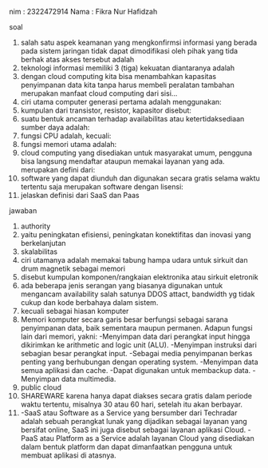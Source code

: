 nim : 2322472914
Nama : Fikra Nur Hafidzah

soal
1. salah satu aspek keamanan yang mengkonfirmsi informasi yang berada pada sistem jaringan tidak dapat dimodifikasi oleh pihak yang tida berhak atas akses tersebut adalah
2. teknologi informasi memiliki 3 (tiga) kekuatan diantaranya adalah
3. dengan cloud computing kita bisa menambahkan kapasitas penyimpanan data kita tanpa harus membeli peralatan tambahan merupakan manfaat cloud computing dari sisi...
4. ciri utama computer generasi pertama adalah menggunakan:
5. kumpulan dari transistor, resistor, kapasitor disebut:
6. suatu bentuk ancaman terhadap availabilitas atau ketertidaksediaan sumber daya adalah:
7. fungsi CPU adalah, kecuali:
8. fungsi memori utama adalah:
9. cloud computing yang disediakan untuk masyarakat umum, pengguna bisa langsung mendaftar ataupun memakai layanan yang ada. merupakan defini dari:
10. software yang dapat diunduh dan digunakan secara gratis selama waktu tertentu saja merupakan software dengan lisensi:
11. jelaskan definisi dari SaaS dan Paas

jawaban
1. authority
2. yaitu peningkatan efisiensi, peningkatan konektifitas dan inovasi yang berkelanjutan
3. skalabilitas
4. ciri utamanya adalah memakai tabung hampa udara untuk sirkuit dan drum magnetik sebagai memori
5. disebut kumpulan komponen/rangkaian elektronika atau sirkuit eletronik
6. ada beberapa jenis serangan yang biasanya digunakan untuk mengancam availability salah satunya DDOS attact, bandwidth yg tidak cukup dan kode berbahaya dalam sistem.
7. kecuali sebagai hiasan komputer 
8. Memori komputer secara garis besar berfungsi sebagai sarana penyimpanan data, baik sementara maupun permanen. Adapun fungsi lain dari memori, yakni:
-Menyimpan data dari perangkat input hingga dikirimkan ke arithmetic and logic unit (ALU).
-Menyimpan instruksi dari sebagian besar perangkat input.
-Sebagai media penyimpanan berkas penting yang berhubungan dengan operating system.
-Menyimpan data semua aplikasi dan cache.
-Dapat digunakan untuk membackup data.
-Menyimpan data multimedia.
9. public cloud
10. SHAREWARE karena hanya dapat diakses secara gratis dalam periode waktu tertentu, misalnya 30 atau 60 hari, setelah itu akan berbayar. 
11. -SaaS atau Software as a Service yang bersumber dari Techradar adalah sebuah perangkat lunak yang dijadikan sebagai layanan yang bersifat online, SaaS ini juga disebut sebagai layanan aplikasi Cloud. 
    -PaaS atau Platform as a Service adalah layanan Cloud yang disediakan dalam bentuk platform dan dapat dimanfaatkan pengguna untuk membuat aplikasi di atasnya.